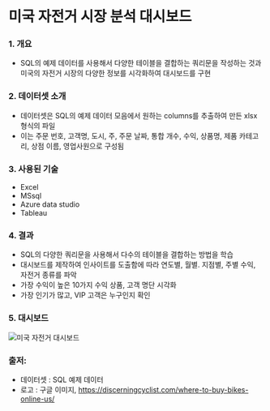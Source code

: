 #  미국 자전거 시장 분석 대시보드

### 1. 개요

- SQL의 예제 데이터를 사용해서 다양한 테이블을 결합하는 쿼리문을 작성하는 것과 미국의 자전거 시장의 다양한 정보를 시각화하여 대시보드를 구현


### 2. 데이터셋 소개

- 데이터셋은  SQL의 예제 데이터 모음에서 원하는 columns를 추출하여 만든 xlsx 형식의 파일
- 이는 주문 번호, 고객명, 도시, 주, 주문 날짜, 통합 개수, 수익, 상품명, 제품 카테고리, 상점 이름, 영업사원으로 구성됨

### 3. 사용된 기술

- Excel
- MSsql
- Azure data studio
- Tableau


### 4. 결과

- SQL의 다양한 쿼리문을 사용해서 다수의 테이블을 결합하는 방법을 학습
- 대시보드를 제작하여 인사이트를 도출함에 따라 연도별, 월별. 지점별, 주별 수익, 자전거 종류를 파악
- 가장 수익이 높은 10가지 수익 상품, 고객 명단 시각화
- 가장 인기가 많고, VIP 고객은 누구인지 확인 



### 5. 대시보드
![미국 자전거 대시보드](https://user-images.githubusercontent.com/109095108/235334728-7766ed46-567c-441b-8d04-55ed4539c1bc.png)



### 출저: 
- 데이터셋 : SQL 예제 데이터
- 로고 : 구글 이미지, https://discerningcyclist.com/where-to-buy-bikes-online-us/

